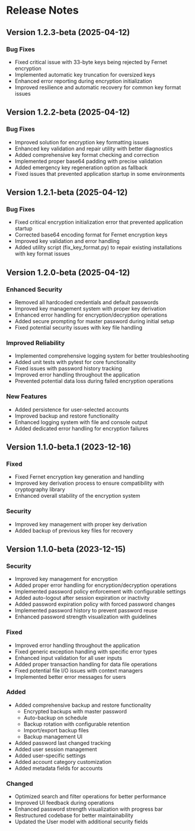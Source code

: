 # Release Notes

## Version 1.2.3-beta (2025-04-12)

### Bug Fixes

- Fixed critical issue with 33-byte keys being rejected by Fernet encryption
- Implemented automatic key truncation for oversized keys
- Enhanced error reporting during encryption initialization
- Improved resilience and automatic recovery for common key format issues

## Version 1.2.2-beta (2025-04-12)

### Bug Fixes

- Improved solution for encryption key formatting issues
- Enhanced key validation and repair utility with better diagnostics
- Added comprehensive key format checking and correction
- Implemented proper base64 padding with precise validation
- Added emergency key regeneration option as fallback
- Fixed issues that prevented application startup in some environments

## Version 1.2.1-beta (2025-04-12)

### Bug Fixes

- Fixed critical encryption initialization error that prevented application startup
- Corrected base64 encoding format for Fernet encryption keys
- Improved key validation and error handling
- Added utility script (fix_key_format.py) to repair existing installations with key format issues

## Version 1.2.0-beta (2025-04-12)

### Enhanced Security

- Removed all hardcoded credentials and default passwords
- Improved key management system with proper key derivation
- Enhanced error handling for encryption/decryption operations
- Added secure prompting for master password during initial setup
- Fixed potential security issues with key file handling

### Improved Reliability

- Implemented comprehensive logging system for better troubleshooting
- Added unit tests with pytest for core functionality
- Fixed issues with password history tracking
- Improved error handling throughout the application
- Prevented potential data loss during failed encryption operations

### New Features

- Added persistence for user-selected accounts
- Improved backup and restore functionality
- Enhanced logging system with file and console output
- Added dedicated error handling for encryption failures

## Version 1.1.0-beta.1 (2023-12-16)

### Fixed

- Fixed Fernet encryption key generation and handling
- Improved key derivation process to ensure compatibility with cryptography library
- Enhanced overall stability of the encryption system

### Security

- Improved key management with proper key derivation
- Added backup of previous key files for recovery

## Version 1.1.0-beta (2023-12-15)

### Security

- Improved key management for encryption
- Added proper error handling for encryption/decryption operations
- Implemented password policy enforcement with configurable settings
- Added auto-logout after session expiration or inactivity
- Added password expiration policy with forced password changes
- Implemented password history to prevent password reuse
- Enhanced password strength visualization with guidelines

### Fixed

- Improved error handling throughout the application
- Fixed generic exception handling with specific error types
- Enhanced input validation for all user inputs
- Added proper transaction handling for data file operations
- Fixed potential file I/O issues with context managers
- Implemented better error messages for users

### Added

- Added comprehensive backup and restore functionality
  - Encrypted backups with master password
  - Auto-backup on schedule
  - Backup rotation with configurable retention
  - Import/export backup files
  - Backup management UI
- Added password last changed tracking
- Added user session management
- Added user-specific settings
- Added account category customization
- Added metadata fields for accounts

### Changed

- Optimized search and filter operations for better performance
- Improved UI feedback during operations
- Enhanced password strength visualization with progress bar
- Restructured codebase for better maintainability
- Updated the User model with additional security fields
